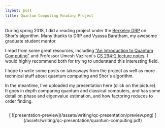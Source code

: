 ```yaml
---
layout: post
title: Quantum Computing Reading Project
---
```


<!-- Ugly style tag, but couldn't figure out how else to format image -->
<style>
.presentation-preview {
    text-align: center;
    margin-top: 2em;
}
.presentation-preview img {
    max-height: 20em;
}
</style>

During spring 2018, I did a reading project under the [Berkeley DRP][berkeley-drp] on Shor's algorithm.
Many thanks to DRP and Vyassa Baratham, my awesome graduate student mentor.

I read from some great resources, including ["An Introduction to Quantum Computing"][qc-book] and
Professor Umesh Vazirani's [CS 294-2 lecture notes][vaz-quantum].
I would highly recommend both for trying to understand this interesting field.

I hope to write some posts on takeaways from the project as well as more technical stuff about quantum computing
and Shor's algorithm.

In the meantime, I've uploaded my presentation here (click on the picture).
It goes in depth comparing quantum and classical computers, and has some detail on phase and eigenvalue estimation, and
how factoring reduces to order finding.



<div class="presentation-preview">
[
![presentation-preview](/assets/writing/qc-presentation/preview.png)
](/assets/writing/qc-presentation/quantum-computing.pdf)

</div>

[berkeley-drp]: https://math.berkeley.edu/wp/drp/
[qc-book]: http://a.co/9TQZUgM
[vaz-quantum]: https://people.eecs.berkeley.edu/~vazirani/quantum.html